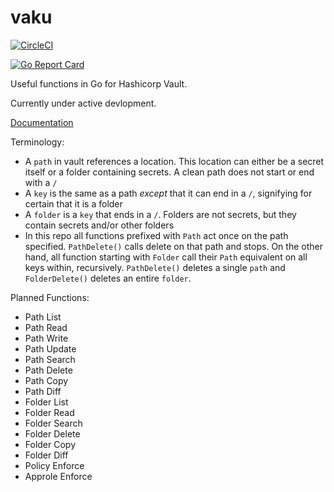# vaku
[![CircleCI](https://circleci.com/gh/Lingrino/vaku.svg?style=svg)](https://circleci.com/gh/Lingrino/vaku)

[![Go Report Card](https://goreportcard.com/badge/github.com/Lingrino/vaku)](https://goreportcard.com/report/github.com/Lingrino/vaku)

Useful functions in Go for Hashicorp Vault.

Currently under active devlopment.

[Documentation](https://godoc.org/github.com/Lingrino/vaku/vaku)

Terminology:
- A `path` in vault references a location. This location can either be a secret itself or a folder containing secrets. A clean path does not start or end with a `/`
- A `key` is the same as a path *except* that it can end in a `/`, signifying for certain that it is a folder
- A `folder` is a `key` that ends in a `/`. Folders are not secrets, but they contain secrets and/or other folders
- In this repo all functions prefixed with `Path` act once on the path specified. `PathDelete()` calls delete on that path and stops. On the other hand, all function starting with `Folder` call their `Path` equivalent on all keys within, recursively. `PathDelete()` deletes a single `path` and `FolderDelete()` deletes an entire `folder`.

Planned Functions:
- Path List
- Path Read
- Path Write
- Path Update
- Path Search
- Path Delete
- Path Copy
- Path Diff
- Folder List
- Folder Read
- Folder Search
- Folder Delete
- Folder Copy
- Folder Diff
- Policy Enforce
- Approle Enforce
